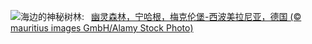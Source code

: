 ![](https://www.bing.com/th?id=OHR.GhostForest_ZH-CN9648216213_UHD.jpg&w=1000)海边的神秘树林:&nbsp;&ensp;[幽灵森林，宁哈根，梅克伦堡-西波美拉尼亚，德国 (© mauritius images GmbH/Alamy Stock Photo)](https://www.bing.com/th?id=OHR.GhostForest_ZH-CN9648216213_UHD.jpg)
<br><br/>
